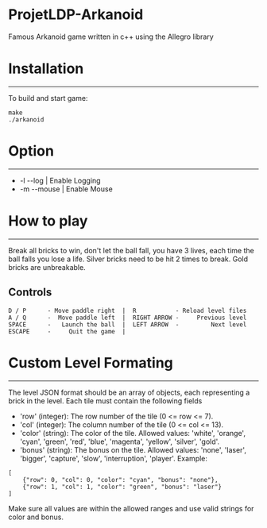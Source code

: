 # ProjetLDP-Arkanoid
Famous Arkanoid game written in c++ using the Allegro library

# Installation
------------

To build and start game:

    make
    ./arkanoid


# Option
------------
- -l --log | Enable Logging
- -m --mouse | Enable Mouse

# How to play
------------

Break all bricks to win, don't let the ball fall, you have 3 lives, each time the ball falls you lose a life.
Silver bricks need to be hit 2 times to break.
Gold bricks are unbreakable.

## Controls
    D / P      - Move paddle right  |  R           - Reload level files
    A / Q      -  Move paddle left  |  RIGHT ARROW -     Previous level
    SPACE      -   Launch the ball  |  LEFT ARROW  -         Next level
    ESCAPE     -     Quit the game  |

# Custom Level Formating
----------------------

The level JSON format should be an array of objects, each representing a brick in the level. Each tile must contain the following fields
   - 'row' (integer): The row number of the tile (0 <= row <= 7).
   - 'col' (integer): The column number of the tile (0 <= col <= 13).
   - 'color' (string): The color of the tile. Allowed values: 'white', 'orange', 'cyan', 'green', 'red', 'blue', 'magenta', 'yellow', 'silver', 'gold'.
   - 'bonus' (string): The bonus on the tile. Allowed values: 'none', 'laser', 'bigger', 'capture', 'slow', 'interruption', 'player'.
Example:

    [
        {"row": 0, "col": 0, "color": "cyan", "bonus": "none"},
        {"row": 1, "col": 1, "color": "green", "bonus": "laser"}
    ]

Make sure all values are within the allowed ranges and use valid strings for color and bonus.
